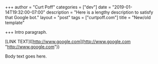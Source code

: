 +++
author = "Curt Poff"
categories = ["dev"]
date = "2019-01-14T19:32:00-07:00"
description = "Here is a lengthy description to satisfy that Google bot."
layout = "post"
tags = ["curtpoff.com"]
title = "New/old template"

+++
Intro paragraph. 

\[LINK TEXT\]([http://www.google.com](http://www.google.com "http://www.google.com"))

<!--more-->

Body text goes here.